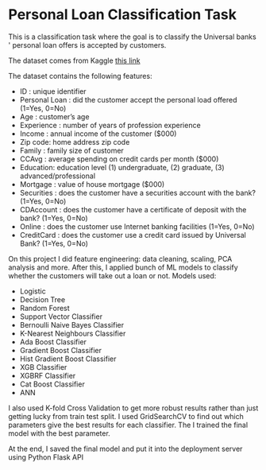 # Personal Loan Classification Task 

This is  a classification task where the goal is to classify the Universal banks ' personal loan offers is accepted by customers.

The dataset comes from Kaggle [this link](https://www.kaggle.com/datasets/sriharipramod/bank-loan-classification/data)

The dataset contains the following features:
- ID : unique identifier
- Personal Loan : did the customer accept the personal load offered (1=Yes, 0=No)
- Age : customer’s age
- Experience : number of years of profession experience
- Income : annual income of the customer ($000)
- Zip code: home address zip code
- Family : family size of customer
- CCAvg : average spending on credit cards per month ($000)
- Education: education level (1) undergraduate, (2) graduate, (3) advanced/professional
- Mortgage : value of house mortgage ($000)
- Securities : does the customer have a securities account with the bank? (1=Yes, 0=No)
- CDAccount : does the customer have a certificate of deposit with the bank? (1=Yes, 0=No)
- Online : does the customer use Internet banking facilities (1=Yes, 0=No)
- CreditCard : does the customer use a credit card issued by Universal Bank? (1=Yes, 0=No)

On this project I did feature engineering: data cleaning, scaling, PCA analysis  and more.
After this, I applied bunch of ML models to classify  whether the customers will take out a loan or not. Models used:
- Logistic
- Decision Tree
- Random Forest
- Support Vector Classifier
- Bernoulli Naive Bayes Classifier
- K-Nearest Neighbours Classifier
- Ada Boost Classifier
- Gradient Boost Classifier
- Hist Gradient Boost Classifier
- XGB Classifier
- XGBRF Classifier
- Cat Boost Classifier
- ANN

I also used K-fold Cross Validation to get more robust results rather than just getting lucky from train test split.
I used GridSearchCV to find out which parameters give the best results for each classifier. The I trained the final model with the 
best parameter.

At the end, I saved the final model and put it into the deployment server using Python Flask API

